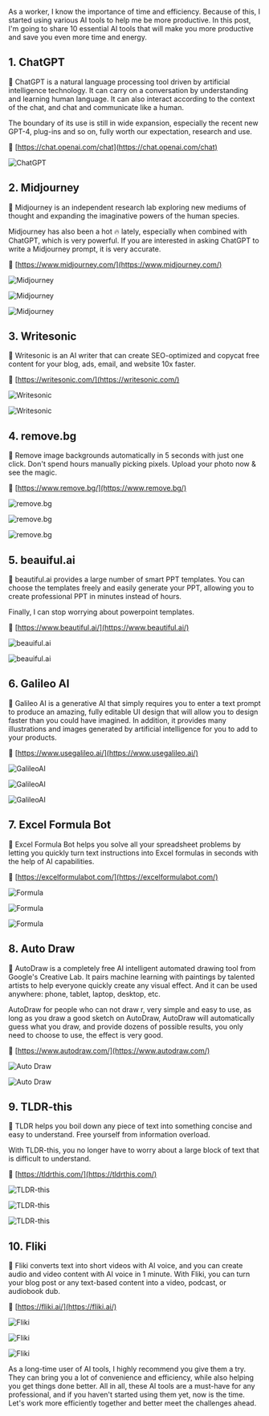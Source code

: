 As a worker, I know the importance of time and efficiency. Because of this, I started using various AI tools to help me be more productive. In this post, I'm going to share 10 essential AI tools that will make you more productive and save you even more time and energy.

## 1. ChatGPT

📝 ChatGPT is a natural language processing tool driven by artificial intelligence technology. It can carry on a conversation by understanding and learning human language. It can also interact according to the context of the chat, and chat and communicate like a human.

The boundary of its use is still in wide expansion, especially the recent new GPT-4, plug-ins and so on, fully worth our expectation, research and use.

🔗 [https://chat.openai.com/chat](https://chat.openai.com/chat)

![ChatGPT](https://blog.pingan8787.com/images/ai/20230325/10001.jpeg)

## 2. Midjourney

📝 Midjourney is an independent research lab exploring new mediums of thought and expanding the imaginative powers of the human species.

Midjourney has also been a hot 🔥 lately, especially when combined with ChatGPT, which is very powerful. If you are interested in asking ChatGPT to write a Midjourney prompt, it is very accurate.

🔗 [https://www.midjourney.com/](https://www.midjourney.com/)

![Midjourney](https://blog.pingan8787.com/images/ai/20230325/10002.png)

![Midjourney](https://blog.pingan8787.com/images/ai/20230325/10003.png)

![Midjourney](https://blog.pingan8787.com/images/ai/20230325/10004.png)

## 3. Writesonic

📝 Writesonic is an AI writer that can create SEO-optimized and copycat free content for your blog, ads, email, and website 10x faster.

🔗 [https://writesonic.com/](https://writesonic.com/)

![Writesonic](https://blog.pingan8787.com/images/ai/20230325/10005.png)

![Writesonic](https://blog.pingan8787.com/images/ai/20230325/10006.png)

## 4. remove.bg

📝 Remove image backgrounds automatically in 5 seconds with just one click. Don't spend hours manually picking pixels. Upload your photo now & see the magic.

🔗 [https://www.remove.bg/](https://www.remove.bg/)

![remove.bg](https://blog.pingan8787.com/images/ai/20230325/10007.png)

![remove.bg](https://blog.pingan8787.com/images/ai/20230325/10008.png)

![remove.bg](https://blog.pingan8787.com/images/ai/20230325/10009.png)

## 5. beauiful.ai

📝 beautiful.ai provides a large number of smart PPT templates. You can choose the templates freely and easily generate your PPT, allowing you to create professional PPT in minutes instead of hours.

Finally, I can stop worrying about powerpoint templates.

🔗 [https://www.beautiful.ai/](https://www.beautiful.ai/)

![beauiful.ai](https://blog.pingan8787.com/images/ai/20230325/10010.png)

![beauiful.ai](https://blog.pingan8787.com/images/ai/20230325/10011.png)

## 6. Galileo AI

📝 Galileo AI is a generative AI that simply requires you to enter a text prompt to produce an amazing, fully editable UI design that will allow you to design faster than you could have imagined. In addition, it provides many illustrations and images generated by artificial intelligence for you to add to your products.

🔗 [https://www.usegalileo.ai/](https://www.usegalileo.ai/)

![GalileoAI](https://blog.pingan8787.com/images/ai/20230325/10012.png)

![GalileoAI](https://blog.pingan8787.com/images/ai/20230325/10013.png)

![GalileoAI](https://blog.pingan8787.com/images/ai/20230325/10014.png)

## 7. Excel Formula Bot

📝 Excel Formula Bot helps you solve all your spreadsheet problems by letting you quickly turn text instructions into Excel formulas in seconds with the help of AI capabilities.

🔗 [https://excelformulabot.com/](https://excelformulabot.com/)

![Formula](https://blog.pingan8787.com/images/ai/20230325/10015.png)

![Formula](https://blog.pingan8787.com/images/ai/20230325/10016.png)

![Formula](https://blog.pingan8787.com/images/ai/20230325/10017.png)

## 8. Auto Draw

📝 AutoDraw is a completely free AI intelligent automated drawing tool from Google's Creative Lab. It pairs machine learning with paintings by talented artists to help everyone quickly create any visual effect. And it can be used anywhere: phone, tablet, laptop, desktop, etc.

AutoDraw for people who can not draw r, very simple and easy to use, as long as you draw a good sketch on AutoDraw, AutoDraw will automatically guess what you draw, and provide dozens of possible results, you only need to choose to use, the effect is very good.

🔗 [https://www.autodraw.com/](https://www.autodraw.com/)

![Auto Draw](https://blog.pingan8787.com/images/ai/20230325/10018.png)

![Auto Draw](https://blog.pingan8787.com/images/ai/20230325/10019.png)

## 9. TLDR-this

📝 TLDR helps you boil down any piece of text into something concise and easy to understand. Free yourself from information overload.

With TLDR-this, you no longer have to worry about a large block of text that is difficult to understand.

🔗 [https://tldrthis.com/](https://tldrthis.com/)

![TLDR-this](https://blog.pingan8787.com/images/ai/20230325/10020.png)

![TLDR-this](https://blog.pingan8787.com/images/ai/20230325/10021.png)

![TLDR-this](https://blog.pingan8787.com/images/ai/20230325/10022.png)

## 10. Fliki

📝 Fliki converts text into short videos with AI voice, and you can create audio and video content with AI voice in 1 minute. With Fliki, you can turn your blog post or any text-based content into a video, podcast, or audiobook dub.

🔗 [https://fliki.ai/](https://fliki.ai/)

![Fliki](https://blog.pingan8787.com/images/ai/20230325/10023.png)

![Fliki](https://blog.pingan8787.com/images/ai/20230325/10024.png)

![Fliki](https://blog.pingan8787.com/images/ai/20230325/10025.png)

As a long-time user of AI tools, I highly recommend you give them a try. They can bring you a lot of convenience and efficiency, while also helping you get things done better. All in all, these AI tools are a must-have for any professional, and if you haven't started using them yet, now is the time. Let's work more efficiently together and better meet the challenges ahead.
